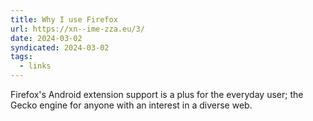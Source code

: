 ```yaml
---
title: Why I use Firefox
url: https://xn--ime-zza.eu/3/
date: 2024-03-02
syndicated: 2024-03-02
tags:
  - links
---
```


Firefox's Android extension support is a plus for the everyday user; the Gecko engine for anyone with an interest in a diverse web.
